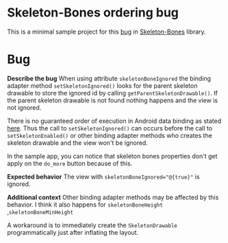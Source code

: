 Skeleton-Bones ordering bug
===========================

This is a minimal sample project for this [bug](https://github.com/EudyContreras/Skeleton-Bones/issues/16) in [Skeleton-Bones](https://github.com/EudyContreras/Skeleton-Bones/) library.

Bug
===

**Describe the bug**
When using attribute `skeletonBoneIgnored` the binding adapter method `setSkeletonIgnored()` looks for the parent skeleton drawable to store the ignored id by calling `getParentSkeletonDrawable()`. If the parent skeleton drawable is not found nothing happens and the view is not ignored.

There is no guaranteed order of execution in Android data binding as stated  [here](https://stackoverflow.com/questions/40932933/android-bindingadapter-order-of-execution). Thus the call to `setSkeletonIgnored()` can occurs before the call to `setSkeletonEnabled()` or other binding adapter methods who creates the skeleton drawable and the view won't be ignored.

In the sample app, you can notice that skeleton bones properties don't get apply on the `do_more` button because of this.

**Expected behavior**
The view with `skeletonBoneIgnored="@{true}"` is ignored.

**Additional context**
Other binding adapter methods may be affected by this behavior. I think it also happens for `skeletonBoneHeight` ,`skeletonBoneMinHeight`

A workaround is to immediately create the `SkeletonDrawable ` programmatically  just after inflating the layout.

